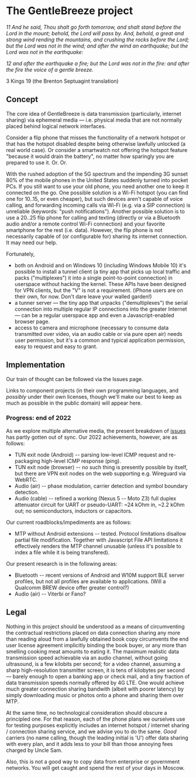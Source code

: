 # The GentleBreeze project

_11 And he said, Thou shalt go forth tomorrow, and shalt stand before the Lord in the mount; behold, the Lord will pass by. And, behold, a great and strong wind rending the mountains, and crushing the rocks before the Lord; but the Lord was not in the wind; and after the wind an earthquake; but the Lord was not in the earthquake:_

_12 and after the earthquake a fire; but the Lord was not in the fire: and after the fire the voice of a gentle breeze._

3 Kings 19 (the Brenton Septuagint translation)

## Concept

The core idea of GentleBreeze is data transmission (particularly, internet sharing) via ephemeral media — i.e. physical media that are not normally placed behind logical network interfaces.

Consider a flip phone that misses the functionality of a network hotspot or that has the hotspot disabled despite being otherwise lawfully unlocked (a real world case). Or consider a smartwatch not offering the hotspot feature "because it would drain the battery", no matter how sparingly you are prepared to use it. Or. Or.

With the rushed adoption of the 5G spectrum and the impending 3G sunset 80% of the mobile phones in the United States suddenly turned into pocket PCs. If you still want to use your old phone, you need another one to keep it connected on the go.
One possible solution is a Wi-Fi hotspot (you can find one for $10..$15, or even cheaper), but such devices aren't capable of voice calling, and forwarding incoming calls via Wi-Fi (e.g. via a SIP connection) is unreliable (keywords: "push notifications").
Another possible solution is to use a $20..$25 flip phone for calling and texting (directly or via a Bluetooth audio and/or a remote control Wi-Fi connection) and your favorite smartphone for the rest (i.e. data).
However, the flip phone is not necessarily capable of (or configurable for) sharing its internet connection. It may need our help.

Fortunately,

* both on Android and on Windows 10 (including Windows Mobile 10) it's possible to install a tunnel client (a tiny app that picks up local traffic and packs ("multiplexes") it into a single point-to-point connection) in userspace without hacking the kernel. These APIs have been designed for VPN clients, but the "V" is not a requirement. (iPhone users are on their own, for now. Don't dare leave your walled garden!)
* a tunner server — the tiny app that unpacks ("demultiplexes") the serial connection into multiple regular IP connections into the greater Internet — can be a regular userspace app and even a Javascript-enabled browser page.
* access to camera and microphone (necessary to consume data transmitted over video, via an audio cable or via pure open air) needs user permission, but it's a common and typical application permission, easy to request and easy to grant.

## Implementation

Our train of thought can be followed via the Issues page.

Links to component projects (in their own programming languages, and *possibly* under their own licenses, though we'll make our best to keep as much as possible in the public domain) will appear here.

### Progress: end of 2022

As we explore multiple alternative media, the present breakdown of [issues](../../issues) has partly gotten out of sync.
Our 2022 achievements, however, are as follows:

* TUN exit node (Android) -- parsing low-level ICMP request and re-packaging high-level ICMP response (ping).
* TUN exit node (browser) -- no such thing is presently possible by itself, but there are VPN exit nodes on the web supporting e.g. Wireguard via WebRTC.
* Audio (air) -- phase modulation, carrier detection and symbol boundary detection.
* Audio (cable) -- refined a working (Nexus 5 -- Moto Z3) full duplex attenuator circuit for UART or pseudo-UART: ~24 kOhm in, ~2.2 kOhm out; no semiconductors, inductors or capacitors.

Our current roadblocks/impediments are as follows:

* MTP without Android extensions -- tested. Protocol limitations disallow partial file modification. Together with Javascript File API limitations it effectively renders the MTP channel unusable (unless it's possible to index a file while it is being transfered).

Our present research is in the following areas:

* Bluetooth -- recent versions of Android and W10M support BLE server profiles, but not all profiles are available to applications. (Will a Qualcomm BREW device offer greater control?)
* Audio (air) -- Viterbi or Fano?

## Legal

Nothing in this project should be understood as a means of circumventing the contractual restrictions placed on data connection sharing any more than reading aloud from a lawfully obtained book copy circumvents the end user license agreement implicitly binding the book buyer, or any more than smelling cooking meat amounts to eating it. The maximum realistic data transmission speed achievable via an audio channel, without going ultrasound, is a few kilobits per second; for a video channel, assuming a sharp high-resolution transmitter screen, it is tens of kilobytes per second — barely enough to open a banking app or check mail, and a tiny fraction of data transmission speeds normally offered by 4G LTE. One would achieve much greater connection sharing bandwith (albeit with poorer latency) by simply downloading music or photos onto a phone and sharing them over MTP.

At the same time, no technological consideration should obscure a principled one. For that reason, each of the phone plans we ourselves use for testing purposes explicitly includes an internet hotspot / internet sharing / connection sharing service, and we advise you to do the same. _Good_ carriers (no name calling, though the leading initial is 'U') offer data sharing with every plan, and it adds less to your bill than those annoying fees charged by Uncle Sam.

Also, this is not a good way to copy data from enterprise or government networks. You will get caught and spend the rest of your days in Moscow.
